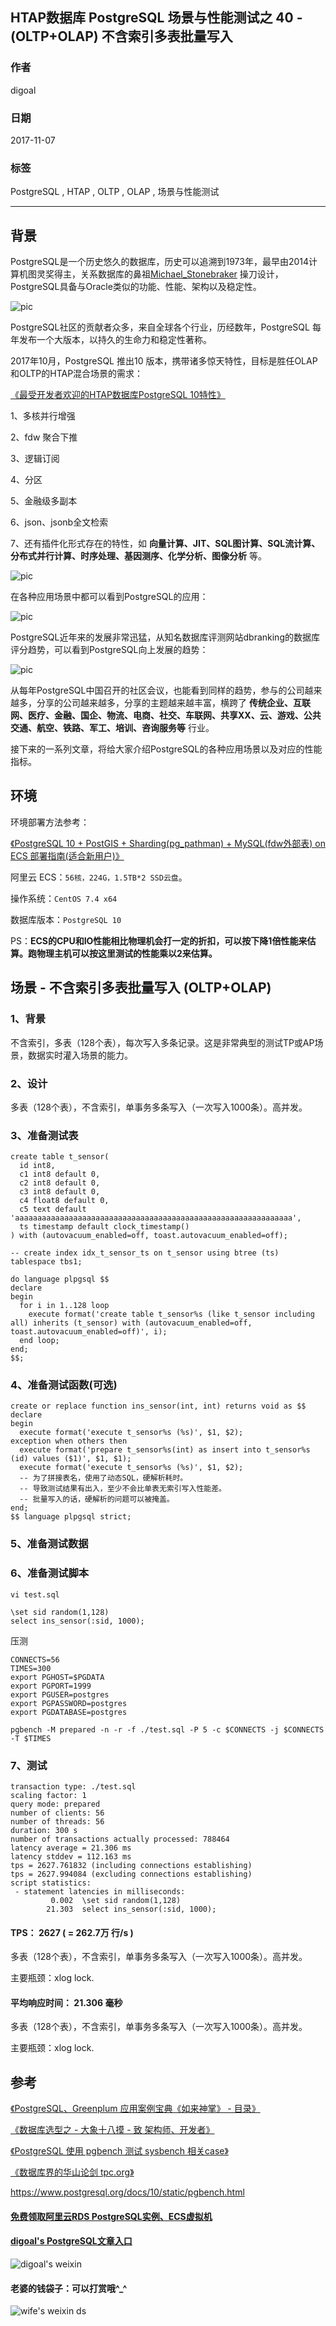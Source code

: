 ## HTAP数据库 PostgreSQL 场景与性能测试之 40 - (OLTP+OLAP) 不含索引多表批量写入  
  
### 作者  
digoal  
  
### 日期  
2017-11-07  
  
### 标签  
PostgreSQL , HTAP , OLTP , OLAP , 场景与性能测试  
  
----  
  
## 背景  
PostgreSQL是一个历史悠久的数据库，历史可以追溯到1973年，最早由2014计算机图灵奖得主，关系数据库的鼻祖[Michael_Stonebraker](https://en.wikipedia.org/wiki/Michael_Stonebraker) 操刀设计，PostgreSQL具备与Oracle类似的功能、性能、架构以及稳定性。  
  
![pic](20171107_02_pic_003.jpg)  
  
PostgreSQL社区的贡献者众多，来自全球各个行业，历经数年，PostgreSQL 每年发布一个大版本，以持久的生命力和稳定性著称。  
  
2017年10月，PostgreSQL 推出10 版本，携带诸多惊天特性，目标是胜任OLAP和OLTP的HTAP混合场景的需求：  
  
[《最受开发者欢迎的HTAP数据库PostgreSQL 10特性》](../201710/20171029_01.md)  
  
1、多核并行增强  
  
2、fdw 聚合下推  
  
3、逻辑订阅  
  
4、分区  
  
5、金融级多副本  
  
6、json、jsonb全文检索  
  
7、还有插件化形式存在的特性，如 **向量计算、JIT、SQL图计算、SQL流计算、分布式并行计算、时序处理、基因测序、化学分析、图像分析** 等。  
  
![pic](20171107_02_pic_001.jpg)  
  
在各种应用场景中都可以看到PostgreSQL的应用：  
  
![pic](../201706/20170601_02_pic_002.png)  
  
PostgreSQL近年来的发展非常迅猛，从知名数据库评测网站dbranking的数据库评分趋势，可以看到PostgreSQL向上发展的趋势：  
  
![pic](20171107_02_pic_002.jpg)  
  
从每年PostgreSQL中国召开的社区会议，也能看到同样的趋势，参与的公司越来越多，分享的公司越来越多，分享的主题越来越丰富，横跨了 **传统企业、互联网、医疗、金融、国企、物流、电商、社交、车联网、共享XX、云、游戏、公共交通、航空、铁路、军工、培训、咨询服务等** 行业。  
  
接下来的一系列文章，将给大家介绍PostgreSQL的各种应用场景以及对应的性能指标。  
  
## 环境  
环境部署方法参考：  
  
[《PostgreSQL 10 + PostGIS + Sharding(pg_pathman) + MySQL(fdw外部表) on ECS 部署指南(适合新用户)》](../201710/20171018_01.md)  
  
阿里云 ECS：```56核，224G，1.5TB*2 SSD云盘```。  
  
操作系统：```CentOS 7.4 x64```  
  
数据库版本：```PostgreSQL 10```  
  
PS：**ECS的CPU和IO性能相比物理机会打一定的折扣，可以按下降1倍性能来估算。跑物理主机可以按这里测试的性能乘以2来估算。**  
  
## 场景 - 不含索引多表批量写入 (OLTP+OLAP)  
  
### 1、背景  
不含索引，多表（128个表），每次写入多条记录。这是非常典型的测试TP或AP场景，数据实时灌入场景的能力。  
  
### 2、设计  
  
多表（128个表），不含索引，单事务多条写入（一次写入1000条）。高并发。  
  
### 3、准备测试表  
  
```  
create table t_sensor(  
  id int8,  
  c1 int8 default 0,  
  c2 int8 default 0,  
  c3 int8 default 0,  
  c4 float8 default 0,  
  c5 text default 'aaaaaaaaaaaaaaaaaaaaaaaaaaaaaaaaaaaaaaaaaaaaaaaaaaaaaaaaaaaaaa',  
  ts timestamp default clock_timestamp()  
) with (autovacuum_enabled=off, toast.autovacuum_enabled=off);  
  
-- create index idx_t_sensor_ts on t_sensor using btree (ts) tablespace tbs1;  
```  
  
```  
do language plpgsql $$  
declare  
begin  
  for i in 1..128 loop  
    execute format('create table t_sensor%s (like t_sensor including all) inherits (t_sensor) with (autovacuum_enabled=off, toast.autovacuum_enabled=off)', i);  
  end loop;  
end;  
$$;  
```  
  
### 4、准备测试函数(可选)  
  
```  
create or replace function ins_sensor(int, int) returns void as $$  
declare  
begin 
  execute format('execute t_sensor%s (%s)', $1, $2);  
exception when others then
  execute format('prepare t_sensor%s(int) as insert into t_sensor%s (id) values ($1)', $1, $1);
  execute format('execute t_sensor%s (%s)', $1, $2);  
  -- 为了拼接表名，使用了动态SQL，硬解析耗时。  
  -- 导致测试结果有出入，至少不会比单表无索引写入性能差。  
  -- 批量写入的话，硬解析的问题可以被掩盖。  
end;  
$$ language plpgsql strict; 
```  
  
### 5、准备测试数据  
  
### 6、准备测试脚本  
```  
vi test.sql  
  
\set sid random(1,128)  
select ins_sensor(:sid, 1000);  
```  
  
压测  
  
```  
CONNECTS=56  
TIMES=300  
export PGHOST=$PGDATA  
export PGPORT=1999  
export PGUSER=postgres  
export PGPASSWORD=postgres  
export PGDATABASE=postgres  
  
pgbench -M prepared -n -r -f ./test.sql -P 5 -c $CONNECTS -j $CONNECTS -T $TIMES  
```  
  
### 7、测试  
  
```  
transaction type: ./test.sql  
scaling factor: 1  
query mode: prepared  
number of clients: 56  
number of threads: 56  
duration: 300 s  
number of transactions actually processed: 788464  
latency average = 21.306 ms  
latency stddev = 112.163 ms  
tps = 2627.761832 (including connections establishing)  
tps = 2627.994084 (excluding connections establishing)  
script statistics:  
 - statement latencies in milliseconds:  
         0.002  \set sid random(1,128)  
        21.303  select ins_sensor(:sid, 1000);  
```  
  
#### TPS： 2627 ( = 262.7万 行/s )  
  
多表（128个表），不含索引，单事务多条写入（一次写入1000条）。高并发。  
  
主要瓶颈：xlog lock.   
  
#### 平均响应时间： 21.306 毫秒  
  
多表（128个表），不含索引，单事务多条写入（一次写入1000条）。高并发。  
  
主要瓶颈：xlog lock.   
  
## 参考  
[《PostgreSQL、Greenplum 应用案例宝典《如来神掌》 - 目录》](../201706/20170601_02.md)  
  
[《数据库选型之 - 大象十八摸 - 致 架构师、开发者》](../201702/20170209_01.md)  
  
[《PostgreSQL 使用 pgbench 测试 sysbench 相关case》](../201610/20161031_02.md)  
  
[《数据库界的华山论剑 tpc.org》](../201701/20170125_01.md)  
  
https://www.postgresql.org/docs/10/static/pgbench.html  
  
  
  
  
  
  
  
  
  
  
  
  
  
  
#### [免费领取阿里云RDS PostgreSQL实例、ECS虚拟机](https://free.aliyun.com/ "57258f76c37864c6e6d23383d05714ea")
  
  
#### [digoal's PostgreSQL文章入口](https://github.com/digoal/blog/blob/master/README.md "22709685feb7cab07d30f30387f0a9ae")
  
  
![digoal's weixin](../pic/digoal_weixin.jpg "f7ad92eeba24523fd47a6e1a0e691b59")
  
  
#### 老婆的钱袋子：可以打赏哦^_^  
![wife's weixin ds](../pic/wife_weixin_ds.jpg "acd5cce1a143ef1d6931b1956457bc9f")
  
